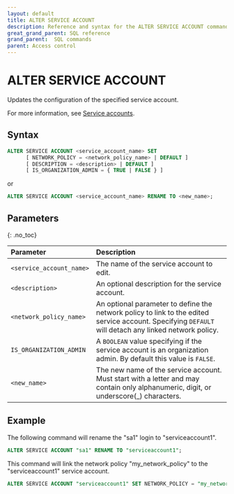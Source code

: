 ```yaml
---
layout: default
title: ALTER SERVICE ACCOUNT
description: Reference and syntax for the ALTER SERVICE ACCOUNT command.
great_grand_parent: SQL reference
grand_parent:  SQL commands
parent: Access control
---
```


# ALTER SERVICE ACCOUNT

Updates the configuration of the specified service account.

For more information, see [Service accounts](../../../Guides/managing-your-organization/service-accounts.md).

## Syntax

```sql
ALTER SERVICE ACCOUNT <service_account_name> SET 
      [ NETWORK_POLICY = <network_policy_name> | DEFAULT ] 
      [ DESCRIPTION = <description> | DEFAULT ]
      [ IS_ORGANIZATION_ADMIN = { TRUE | FALSE } ]
```

or 

```sql
ALTER SERVICE ACCOUNT <service_account_name> RENAME TO <new_name>;
```

## Parameters 
{: .no_toc} 

| Parameter | Description |
| :--- | :--- |
| `<service_account_name>`                              | The name of the service account to edit.   |
| `<description>` | An optional description for the service account. |
| `<network_policy_name>`                      | An optional parameter to define the network policy to link to the edited service account. Specifying `DEFAULT` will detach any linked network policy. |
| `IS_ORGANIZATION_ADMIN`       | A `BOOLEAN` value specifying if the service account is an organization admin. By default this value is `FALSE`. |
| `<new_name>`                              | The new name of the service account. Must start with a letter and may contain only alphanumeric, digit, or underscore(_) characters.  |

## Example

The following command will rename the "sa1" login to "serviceaccount1".

```sql
ALTER SERVICE ACCOUNT "sa1" RENAME TO "serviceaccount1";
```

This command will link the network policy "my_network_policy" to the "serviceaccount1" service account. 
```sql
ALTER SERVICE ACCOUNT "serviceaccount1" SET NETWORK_POLICY = "my_network_policy";
```
